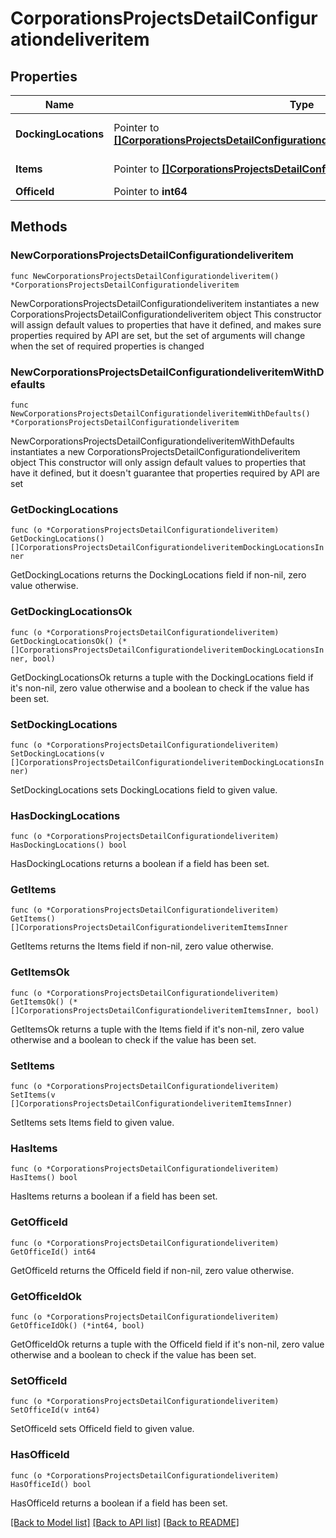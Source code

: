 # CorporationsProjectsDetailConfigurationdeliveritem

## Properties

Name | Type | Description | Notes
------------ | ------------- | ------------- | -------------
**DockingLocations** | Pointer to [**[]CorporationsProjectsDetailConfigurationdeliveritemDockingLocationsInner**](CorporationsProjectsDetailConfigurationdeliveritemDockingLocationsInner.md) | Docking location to deliver to | [optional] 
**Items** | Pointer to [**[]CorporationsProjectsDetailConfigurationdeliveritemItemsInner**](CorporationsProjectsDetailConfigurationdeliveritemItemsInner.md) | Item to deliver | [optional] 
**OfficeId** | Pointer to **int64** |  | [optional] 

## Methods

### NewCorporationsProjectsDetailConfigurationdeliveritem

`func NewCorporationsProjectsDetailConfigurationdeliveritem() *CorporationsProjectsDetailConfigurationdeliveritem`

NewCorporationsProjectsDetailConfigurationdeliveritem instantiates a new CorporationsProjectsDetailConfigurationdeliveritem object
This constructor will assign default values to properties that have it defined,
and makes sure properties required by API are set, but the set of arguments
will change when the set of required properties is changed

### NewCorporationsProjectsDetailConfigurationdeliveritemWithDefaults

`func NewCorporationsProjectsDetailConfigurationdeliveritemWithDefaults() *CorporationsProjectsDetailConfigurationdeliveritem`

NewCorporationsProjectsDetailConfigurationdeliveritemWithDefaults instantiates a new CorporationsProjectsDetailConfigurationdeliveritem object
This constructor will only assign default values to properties that have it defined,
but it doesn't guarantee that properties required by API are set

### GetDockingLocations

`func (o *CorporationsProjectsDetailConfigurationdeliveritem) GetDockingLocations() []CorporationsProjectsDetailConfigurationdeliveritemDockingLocationsInner`

GetDockingLocations returns the DockingLocations field if non-nil, zero value otherwise.

### GetDockingLocationsOk

`func (o *CorporationsProjectsDetailConfigurationdeliveritem) GetDockingLocationsOk() (*[]CorporationsProjectsDetailConfigurationdeliveritemDockingLocationsInner, bool)`

GetDockingLocationsOk returns a tuple with the DockingLocations field if it's non-nil, zero value otherwise
and a boolean to check if the value has been set.

### SetDockingLocations

`func (o *CorporationsProjectsDetailConfigurationdeliveritem) SetDockingLocations(v []CorporationsProjectsDetailConfigurationdeliveritemDockingLocationsInner)`

SetDockingLocations sets DockingLocations field to given value.

### HasDockingLocations

`func (o *CorporationsProjectsDetailConfigurationdeliveritem) HasDockingLocations() bool`

HasDockingLocations returns a boolean if a field has been set.

### GetItems

`func (o *CorporationsProjectsDetailConfigurationdeliveritem) GetItems() []CorporationsProjectsDetailConfigurationdeliveritemItemsInner`

GetItems returns the Items field if non-nil, zero value otherwise.

### GetItemsOk

`func (o *CorporationsProjectsDetailConfigurationdeliveritem) GetItemsOk() (*[]CorporationsProjectsDetailConfigurationdeliveritemItemsInner, bool)`

GetItemsOk returns a tuple with the Items field if it's non-nil, zero value otherwise
and a boolean to check if the value has been set.

### SetItems

`func (o *CorporationsProjectsDetailConfigurationdeliveritem) SetItems(v []CorporationsProjectsDetailConfigurationdeliveritemItemsInner)`

SetItems sets Items field to given value.

### HasItems

`func (o *CorporationsProjectsDetailConfigurationdeliveritem) HasItems() bool`

HasItems returns a boolean if a field has been set.

### GetOfficeId

`func (o *CorporationsProjectsDetailConfigurationdeliveritem) GetOfficeId() int64`

GetOfficeId returns the OfficeId field if non-nil, zero value otherwise.

### GetOfficeIdOk

`func (o *CorporationsProjectsDetailConfigurationdeliveritem) GetOfficeIdOk() (*int64, bool)`

GetOfficeIdOk returns a tuple with the OfficeId field if it's non-nil, zero value otherwise
and a boolean to check if the value has been set.

### SetOfficeId

`func (o *CorporationsProjectsDetailConfigurationdeliveritem) SetOfficeId(v int64)`

SetOfficeId sets OfficeId field to given value.

### HasOfficeId

`func (o *CorporationsProjectsDetailConfigurationdeliveritem) HasOfficeId() bool`

HasOfficeId returns a boolean if a field has been set.


[[Back to Model list]](../README.md#documentation-for-models) [[Back to API list]](../README.md#documentation-for-api-endpoints) [[Back to README]](../README.md)


